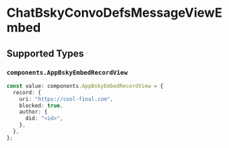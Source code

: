 # ChatBskyConvoDefsMessageViewEmbed


## Supported Types

### `components.AppBskyEmbedRecordView`

```typescript
const value: components.AppBskyEmbedRecordView = {
  record: {
    uri: "https://cool-final.com",
    blocked: true,
    author: {
      did: "<id>",
    },
  },
};
```

